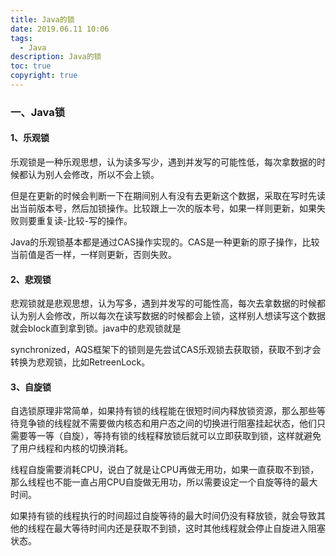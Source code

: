```yaml
---
title: Java的锁
date: 2019.06.11 10:06
tags:
  - Java
description: Java的锁
toc: true
copyright: true
---
```


### 一、Java锁

#### 1、乐观锁

乐观锁是一种乐观思想，认为读多写少，遇到并发写的可能性低，每次拿数据的时候都认为别人会修改，所以不会上锁。

但是在更新的时候会判断一下在期间别人有没有去更新这个数据，采取在写时先读出当前版本号，然后加锁操作。比较跟上一次的版本号，如果一样则更新，如果失败则要重复读-比较-写的操作。

Java的乐观锁基本都是通过CAS操作实现的。CAS是一种更新的原子操作，比较当前值是否一样，一样则更新，否则失败。

#### 2、悲观锁

悲观锁就是悲观思想，认为写多，遇到并发写的可能性高，每次去拿数据的时候都认为别人会修改，所以每次在读写数据的时候都会上锁，这样别人想读写这个数据就会block直到拿到锁。java中的悲观锁就是

synchronized，AQS框架下的锁则是先尝试CAS乐观锁去获取锁，获取不到才会转换为悲观锁，比如RetreenLock。

#### 3、自旋锁

自选锁原理非常简单，如果持有锁的线程能在很短时间内释放锁资源，那么那些等待竞争锁的线程就不需要做内核态和用户态之间的切换进行阻塞挂起状态，他们只需要等一等（自旋），等持有锁的线程释放锁后就可以立即获取到锁，这样就避免了用户线程和内核的切换消耗。

线程自旋需要消耗CPU，说白了就是让CPU再做无用功，如果一直获取不到锁，那么线程也不能一直占用CPU自旋做无用功，所以需要设定一个自旋等待的最大时间。

如果持有锁的线程执行的时间超过自旋等待的最大时间仍没有释放锁，就会导致其他的线程在最大等待时间内还是获取不到锁，这时其他线程就会停止自旋进入阻塞状态。

